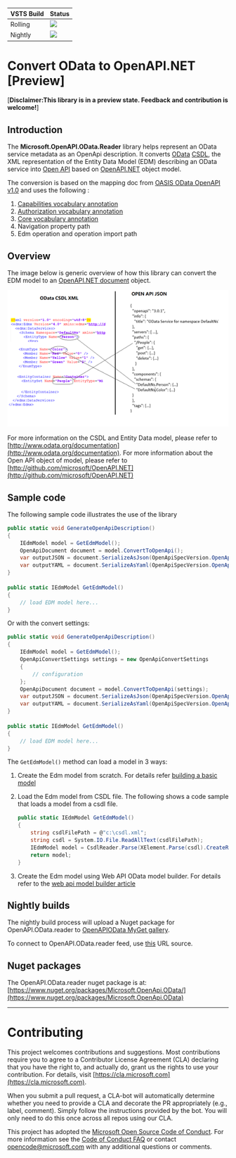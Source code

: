 
VSTS Build  | Status
--------|---------
Rolling | <img src="https://identitydivision.visualstudio.com/_apis/public/build/definitions/2cfe7ec3-b94f-4ab9-85ab-2ebff928f3fd/410/badge"/>
Nightly | <img src="https://identitydivision.visualstudio.com/_apis/public/build/definitions/2cfe7ec3-b94f-4ab9-85ab-2ebff928f3fd/427/badge"/>

# Convert OData to OpenAPI.NET [Preview]

[**Disclaimer:This library is in a preview state. Feedback and contribution is welcome!**]

## Introduction

The **Microsoft.OpenAPI.OData.Reader** library helps represent an OData service metadata as an OpenApi description. It converts [OData](http://www.odata.org) [CSDL](http://docs.oasis-open.org/odata/odata-csdl-xml/v4.01/odata-csdl-xml-v4.01.html), the XML representation of the Entity Data Model (EDM) describing an OData service into [Open API](https://github.com/OAI/OpenAPI-Specification) based on [OpenAPI.NET](http://aka.ms/openapi) object model.

The conversion is based on the mapping doc from [OASIS OData OpenAPI v1.0](https://www.oasis-open.org/committees/document.php?document_id=61852&wg_abbrev=odata) and uses the following :

1. [Capabilities vocabulary annotation](https://github.com/oasis-tcs/odata-vocabularies/blob/master/vocabularies/Org.OData.Capabilities.V1.xml)
2. [Authorization vocabulary annotation](https://github.com/oasis-tcs/odata-vocabularies/blob/master/vocabularies/Org.OData.Authorization.V1.xml)
3. [Core vocabulary annotation](https://github.com/oasis-tcs/odata-vocabularies/blob/master/vocabularies/Org.OData.Core.V1.xml)
4. Navigation property path
5. Edm operation and operation import path

## Overview

The image below is generic overview of how this library can convert the EDM model to an [OpenAPI.NET document](https://github.com/Microsoft/OpenAPI.NET/blob/master/src/Microsoft.OpenApi/Models/OpenApiDocument.cs) object.

![Convert OData CSDL to OpenAPI](docs/images/odata-2-openapi.png "Map /// OData CSDL --> OpenAPI.NET")

For more information on the CSDL and Entity Data model, please refer to [http://www.odata.org/documentation](http://www.odata.org/documentation).
For more information about the Open API object of model, please refer to [http://github.com/microsoft/OpenAPI.NET](http://github.com/microsoft/OpenAPI.NET)

## Sample code

The following sample code illustrates the use of the library

```csharp
public static void GenerateOpenApiDescription()
{
    IEdmModel model = GetEdmModel();
    OpenApiDocument document = model.ConvertToOpenApi();
    var outputJSON = document.SerializeAsJson(OpenApiSpecVersion.OpenApi3_0);
    var outputYAML = document.SerializeAsYaml(OpenApiSpecVersion.OpenApi3_0);
}

public static IEdmModel GetEdmModel()
{
    // load EDM model here...
}
```

Or with the convert settings:

```csharp
public static void GenerateOpenApiDescription()
{
    IEdmModel model = GetEdmModel();
    OpenApiConvertSettings settings = new OpenApiConvertSettings
    {
        // configuration
    };
    OpenApiDocument document = model.ConvertToOpenApi(settings);
    var outputJSON = document.SerializeAsJson(OpenApiSpecVersion.OpenApi3_0);
    var outputYAML = document.SerializeAsYaml(OpenApiSpecVersion.OpenApi3_0);
}

public static IEdmModel GetEdmModel()
{
    // load EDM model here...
}
```

The `GetEdmModel()` method can load a model in 3 ways:

1. Create the Edm model from scratch. For details refer [building a basic model](http://odata.github.io/odata.net/#02-01-build-basic-model)

2. Load the Edm model from CSDL file. The following shows a code sample that loads a model from a csdl file.

    ```csharp
    public static IEdmModel GetEdmModel()
    {
        string csdlFilePath = @"c:\csdl.xml";
        string csdl = System.IO.File.ReadAllText(csdlFilePath);
        IEdmModel model = CsdlReader.Parse(XElement.Parse(csdl).CreateReader());
        return model;
    }
    ```

3. Create the Edm model using Web API OData model builder. For details refer to the [web api model builder article](http://odata.github.io/WebApi/#02-01-model-builder-abstract)

## Nightly builds

The nightly build process will upload a Nuget package for OpenAPI.OData.reader to [OpenAPIOData MyGet gallery](https://www.myget.org/gallery/openapiodata).

To connect to OpenAPI.OData.reader feed, use [this](https://www.myget.org/F/openapiodata/api/v3/index.json) URL source.

## Nuget packages

The OpenAPI.OData.reader nuget package is at: [https://www.nuget.org/packages/Microsoft.OpenApi.OData/](https://www.nuget.org/packages/Microsoft.OpenApi.OData)

---

# Contributing

This project welcomes contributions and suggestions.  Most contributions require you to agree to a
Contributor License Agreement (CLA) declaring that you have the right to, and actually do, grant us
the rights to use your contribution. For details, visit [https://cla.microsoft.com](https://cla.microsoft.com).

When you submit a pull request, a CLA-bot will automatically determine whether you need to provide
a CLA and decorate the PR appropriately (e.g., label, comment). Simply follow the instructions
provided by the bot. You will only need to do this once across all repos using our CLA.

This project has adopted the [Microsoft Open Source Code of Conduct](https://opensource.microsoft.com/codeofconduct/).
For more information see the [Code of Conduct FAQ](https://opensource.microsoft.com/codeofconduct/faq/) or
contact [opencode@microsoft.com](mailto:opencode@microsoft.com) with any additional questions or comments.

